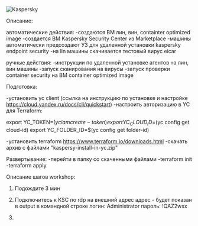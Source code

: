 ##

![Kaspersky](https://user-images.githubusercontent.com/85429798/124883024-9a9fe700-dfd9-11eb-82d6-1f795b4ee383.jpg) 


Описание:

автоматические действия:
-создаются ВМ лин, вин, containter optimized image
-создается ВМ Kaspersky Security Center из Marketplace
-машины автоматически предсоздают УЗ для удаленной установки kaspersky endpoint security
-на lin машины скачивается тестовый вирус eicar

ручные действия:
-инструкции по удаленной установке агентов на лин, вин машины
-запуск сканирования на вирусы
-запуск проверки container security на ВМ container optimized image

Подготовка:

-установить yc client (ссылка на инструкцию по установке и настройке https://cloud.yandex.ru/docs/cli/quickstart)
-настроить авторизацию в YC для Terraform:

export YC_TOKEN=$(yc iam create-token)
export YC_CLOUD_ID=$(yc config get cloud-id)
export YC_FOLDER_ID=$(yc config get folder-id)

-установить terraform https://www.terraform.io/downloads.html
-скачать архив с файлами "kaspersy-install-in-yc.zip"


Развертывание:
-перейти в папку со скаченными файлами
-terraform init
-terraform apply 


Описание шагов workshop:

1) Подождите 3 мин
2) Подключитесь к KSC по rdp на внешний адрес
адрес - будет показан в output в командной строке
логин: Administrator
пароль: !QAZ2wsx

3)



